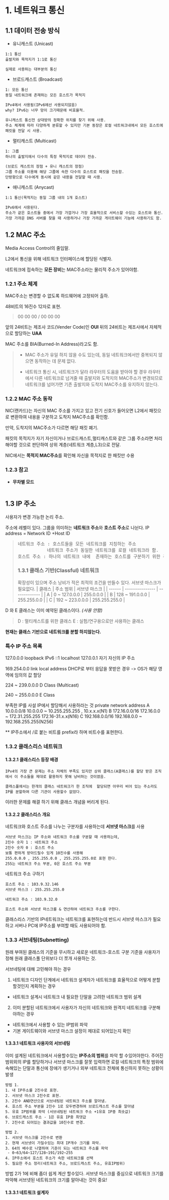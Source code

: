 # 1. 네트워크 통신 
## 1.1 데이터 전송 방식
- 유니캐스트 (Unicast)
```
1:1 통신 
출발지와 목적지가 1:1로 통신

실제로 사용하는 대부분의 통신
```
- 브로드캐스트 (Broadcast)
```
1: 모든 통신
동일 네트워크에 존재하는 모든 호스트가 목적지

IPv4에서 사용됨(IPv6에선 사용되지않음)
why? IPv6는 너무 망이 크기때문에 비효율적.

유니캐스트 통신전 상대방의 정확한 위치를 찾기 위해 사용.
주소 체계에 따라 다양하게 분류할 수 있지만 기본 동장은 로컬 네트워크내에서 모든 호스트에 패킷을 전달 시 사용.
```
- 멀티캐스트 (Multicast)
```
1: 그룹
하나의 출발지에서 다수의 특정 목적지로 데이터 전송.

(브로드 캐스트의 장점 + 유니 캐스트의 장점)
그룹 주소를 이용해 해당 그룹에 속한 다수의 호스트로 패킷을 전송함.
단방향으로 다수에게 동시에 같은 내용을 전달할 때 사용.
```
- 애니캐스트 (Anycast)
```
1:1 통신(목적지는 동일 그룹 내의 1개 호스트)

IPv6에서 사용된다.
주소가 같은 호스트들 중에서 가장 가깝거나 가장 효율적으로 서비스할 수있는 호스트와 통신.
가장 가까운 DNS 서버를 찾을 때 사용하거나 가장 가까운 게이트웨이 기능에 사용하기도 함.
```


## 1.2 MAC 주소

Media Access Control의 줄임말.

L2에서 통신을 위해 네트워크 인터페이스에 할당된 식별자.

네트워크에 접속하는 **모든 장비**는 MAC주소라는 물리적 주소가 있어야함.

### 1.2.1 주소 체계
MAC주소는 변경할 수 없도록 하드웨어에 고정되어 출하.

48비트의 16진수 12자로 표현.

> 00 00 00 / 00 00 00

앞의 24비트는 제조사 코드(Vender Code)인 **OUI**
뒤의 24비트는 제조사에서 자체적으로 할당하는 **UAA**

MAC 주소를 BIA(Burned-In Address)라고도 함.
> - MAC 주소가 유일 하지 않을 수도 있는데, 동일 네트워크에서만 중복되지 않으면 동작하는 데 문제 없다.
>
> - 네트워크 통신 시, 네트워크가 달라 라우터의 도움을 받아야 할 경우 라우터에서 다른 네트워크로 넘겨줄 때 출발지와 도착지의 MAC주소가 변경되므로 네트워크를 넘어가면 기존 출발지와 도착지 MAC주소를 유지하지 않는다.
### 1.2.2 MAC 주소 동작
NIC(랜카드)는 자신의 MAC 주소를 가지고 있고 전기 신호가 들어오면 L2에서 패킷으로 변환하여 내용을 구분하고 도착지 MAC주소를 확인함.

만약, 도착지의 MAC주소가 다르면 해당 패킷 폐기.

패킷의 목적지가 자기 자신이거나 브로드캐스트,멀티캐스트와 같은 그룹 주소라면 처리해야할 것으로 판단하여 상위 계층(네트워크 계층,L3)으로 전달.

NIC에서는 **목적지 MAC주소**를 확인해  자신을 목적지로 한 패킷만 수용


### 1.2.3 참고
- <b>무차별 모드</b>
~~~

~~~

## 1.3 IP 주소
사용자가 변경 가능한 논리 주소.

주소에 레벨이 있다. 그룹을 의미하는 **네트워크 주소**와 **호스트 주소**로 나뉜다.
IP address = Network ID +Host ID
><pre>네트워크 주소 : 호스트들을 모든 네트워크를 지칭하는 주소
>	 	 	 네트워크 주소가 동일한 네트워크를 로컬 네트워크라 함.
>호스트 주소 : 하나의 네트워크 내에  존재하는 호스트를 구분하기 위한 주소
></pre>
>### 1.3.1 클래스  기반(Classful) 네트워크
>확장성이 있으며 주소 낭비가 적은 최적의 조건을 만들수 있다.
>서브넷 마스크가 필요없다.
| 클래스 | 주소 범위       | 서브넷 마스크 |
| ------ | --------------- | ------------- |
| A      | 0 ~ 127.0.0.0   | 255.0.0.0     |
| B      | 128 ~ 191.0.0.0 | 255.255.0.0   |
| C      | 192 ~ 223.0.0.0 | 255.255.255.0 |

D 와 E 클래스는 이미 예약된 클래스이다. *(사용 안함)*
> D : 멀티캐스트를 위한 클래스
> E : 실험/연구용으로만 사용하는 클래스

**현재는 클래스 기반으로 네트워크를 분할 하지않는다.** 


### 특수 IP 주소 목록 
127.0.0.0 loopback  IPv6 ::1
localhost  127.0.0.1 자기 자신의 IP 주소

169.254.0.0 link local address
DHCP로 부터 응답을 못받은 경우 -> OS가 해당 영역에 임의의 값 할당

224 ~ 239.0.0.0 D Class (Multicast)

240 ~ 255.0.0.0 E Class

부족한 IP를 사설 IP에서 할당해서 사용하라는 것
private network address
A 10.0.0.0/8 10.0.0.0 ~ 10.255.255.255 , 10.x.x.x(N1)
B 172.16.0.0/16 172.16.0.0 ~ 172.31.255.255 172.16-31.x.x(N16)
C 192.168.0.0/16  192.168.0.0 ~ 192.168.255.255(N256)


** IP주소에서 /로 붙는 비트를 prefix라 하며 비트수를 표현한다.





### 1.3.2 클래스리스 네트워크
#### 1.3.2.1  클래스리스 등장 배경
~~~
IPv4의 가장 큰 문제는 주소 자체의 부족도 있지만 상위 클래스(A클래스)를 할당 받은 조직에서 이 주소들을 제대로 활용하지 못해 낭비하는 것이였음.

클래스풀에서는 한개의 클래스 네트워크가 한 조직에  할당되면 아무리 비어 있는 주소라도 IP를 분할하여 다른 기관이 사용할수 없었다.
~~~
이러한 문제를 해결 하기 위해 클래스 개념을 버리게 된다.
#### 1.3.2.2 클래스리스 개요
네트워크와 호스트 주소를 나누는 구분자를 사용하는데 **서브넷 마스크**를 사용
~~~
서브넷 마스크는 IP 주소와 네트워크 주소를 구분할 때 사용하는데,
2진수 숫자 1 : 네트워크 주소
2진수 숫자 0 : 호스트 주소
보통 편하게 받아드릴수 있게 10진수를 사용해 
255.0.0.0 , 255.255.0.0 , 255.255.255.0로 표현 한다.
255는 네트워크 주소 부분, 0은 호스트 주소 부분
~~~
네트워크 주소 구하기
~~~
호스트 주소 : 103.9.32.146
서브넷 마스크 : 255.255.255.0

네트워크 주소 : 103.9.32.0

호스트 주소와 서브넷 마스크를 & 연산하여 네트워크 주소를 구한다.
~~~

클래스리스 기반의 IP네트워크는 네트워크를 표현하는데 반드시 서브넷 마스크가 필요하고 서버나 PC에 IP주소를 부여할 때도 사용되어야 함.

### 1.3.3 서브네팅(Subnetting)
원래 부여된 클래스의 기준을 무시하고 새로운 네트워크-호스트 구분 기준을 사용자가 정해 원래 클래스풀 단위보다 더 쪼개 사용하는 것.

 서브네팅에 대해 고민해야 하는 경우
  1. 네트워크 디자인 단계에서 네트워크 설계자가 네트워크를 효율적으로 어떻게 분할할것인지 계획하는 경우
-  네트워크 설계시 네트워크 내 필요한 단말을 고려한 네트워크 범위 설계
 2. 이미 분할된 네트워크에서 사용자가 자신의 네트워크와 원격지 네트워크를 구분해야하는 경우
 - 네트워크에서 사용할 수 있는 IP범위 파악
-  기본 게이트웨이와 서브넷 마스크 설정이 제대로 되어있는지 확인

#### 1.3.3.1 네트워크 사용자의 서브네팅
이미 설계된 네트워크에서 사용할수있는 **IP주소의 범위**를 파악 할 수있어야한다.
주어진 범위외의 IP를 할당하거나 서브넷 마스크를 잘못 입력하면 로컬 네트워크의 특정 범위에 속해있는 단말과 통신에 장애가 생기거나 외부 네트워크 전체에 통신하지 못하는 상황이 발생

~~~
방법 1.
1. 내 IP주소를 2진수로 표현.
2. 서브넷 마스크 2진수로 표현.
3. 2진수 AND연산으로 서브네팅된 네트워크 주소를 알아냄.
4. 호스트 주소 부분을 2진수 1로 모두변경하여 브로드캐스트 주소를 알아냄
5. 유효 IP범위를 파악 (서브네팅된 네트워크 주소 +1유효 IP중 최솟값)
6. 브로드캐스트 주소 - 1은 유효 IP중 최댓값
7. 2진수로 되어있는 결과값을 10진수로 변경.
~~~


~~~
방법 2.
1. 서브넷 마스크를 2진수로 변환
2. 현재 서브넷이 가질수있는 최대 IP개수 크기를 파악. 
3. 64의 배수로 나열하여 기준이 되는 네트워크 주소를 파악 
 - 0~63/64~127/128~191/192~255
4. IP주소에서 호스트 주소가 속한 네트워크를 선택
5. 필요한 주소 정리(네트워크 주소, 브로드캐스트 주소, 유효IP범위) 
~~~
방법 2가 1에 비해 좀더 쉽게 계산 할수있다.
서브넷 마스크를 중심으로 네트워크 크기를 파악해 서브넷된 네트워크의 크기를 알아내는 것이 중요!

#### 1.3.3.1 네트워크 설계자